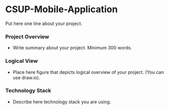 # CSUP-Mobile-Application

Put here one line about your project.

### Project Overview

* Write summary about your project. Minimum 300 words.


### Logical View

* Place here figure that depicts logical overview of your project. (You can use draw.io).


### Technology Stack

* Describe here technology stack you are using.
